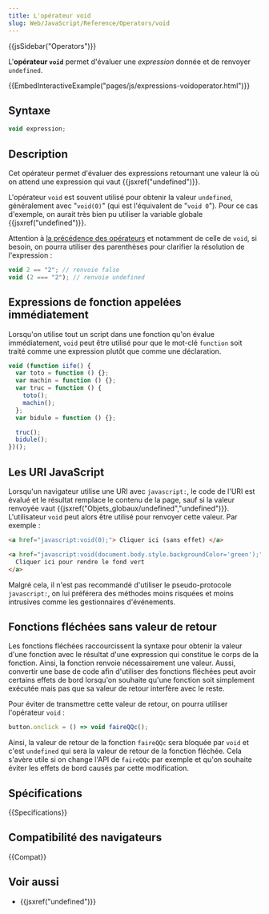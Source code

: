 ```yaml
---
title: L'opérateur void
slug: Web/JavaScript/Reference/Operators/void
---
```


{{jsSidebar("Operators")}}

L'**opérateur `void`** permet d'évaluer une _expression_ donnée et de renvoyer `undefined`.

{{EmbedInteractiveExample("pages/js/expressions-voidoperator.html")}}

## Syntaxe

```js
void expression;
```

## Description

Cet opérateur permet d'évaluer des expressions retournant une valeur là où on attend une expression qui vaut {{jsxref("undefined")}}.

L'opérateur `void` est souvent utilisé pour obtenir la valeur `undefined`, généralement avec "`void(0)`" (qui est l'équivalent de "`void 0`"). Pour ce cas d'exemple, on aurait très bien pu utiliser la variable globale {{jsxref("undefined")}}.

Attention à [la précédence des opérateurs](/fr/docs/Web/JavaScript/Reference/Opérateurs/Précédence_des_opérateurs) et notamment de celle de `void`, si besoin, on pourra utiliser des parenthèses pour clarifier la résolution de l'expression :

```js
void 2 == "2"; // renvoie false
void (2 === "2"); // renvoie undefined
```

## Expressions de fonction appelées immédiatement

Lorsqu'on utilise tout un script dans une fonction qu'on évalue immédiatement, `void` peut être utilisé pour que le mot-clé `function` soit traité comme une expression plutôt que comme une déclaration.

```js
void (function iife() {
  var toto = function () {};
  var machin = function () {};
  var truc = function () {
    toto();
    machin();
  };
  var bidule = function () {};

  truc();
  bidule();
})();
```

## Les URI JavaScript

Lorsqu'un navigateur utilise une URI avec `javascript:`, le code de l'URI est évalué et le résultat remplace le contenu de la page, sauf si la valeur renvoyée vaut {{jsxref("Objets_globaux/undefined","undefined")}}. L'utilisateur `void` peut alors être utilisé pour renvoyer cette valeur. Par exemple :

```html
<a href="javascript:void(0);"> Cliquer ici (sans effet) </a>

<a href="javascript:void(document.body.style.backgroundColor='green');">
  Cliquer ici pour rendre le fond vert
</a>
```

Malgré cela, il n'est pas recommandé d'utiliser le pseudo-protocole `javascript:`, on lui préférera des méthodes moins risquées et moins intrusives comme les gestionnaires d'événements.

## Fonctions fléchées sans valeur de retour

Les fonctions fléchées raccourcissent la syntaxe pour obtenir la valeur d'une fonction avec le résultat d'une expression qui constitue le corps de la fonction. Ainsi, la fonction renvoie nécessairement une valeur. Aussi, convertir une base de code afin d'utiliser des fonctions fléchées peut avoir certains effets de bord lorsqu'on souhaite qu'une fonction soit simplement exécutée mais pas que sa valeur de retour interfère avec le reste.

Pour éviter de transmettre cette valeur de retour, on pourra utiliser l'opérateur `void` :

```js
button.onclick = () => void faireQQc();
```

Ainsi, la valeur de retour de la fonction `faireQQc` sera bloquée par `void` et c'est `undefined` qui sera la valeur de retour de la fonction fléchée. Cela s'avère utile si on change l'API de `faireQQc` par exemple et qu'on souhaite éviter les effets de bord causés par cette modification.

## Spécifications

{{Specifications}}

## Compatibilité des navigateurs

{{Compat}}

## Voir aussi

- {{jsxref("undefined")}}
